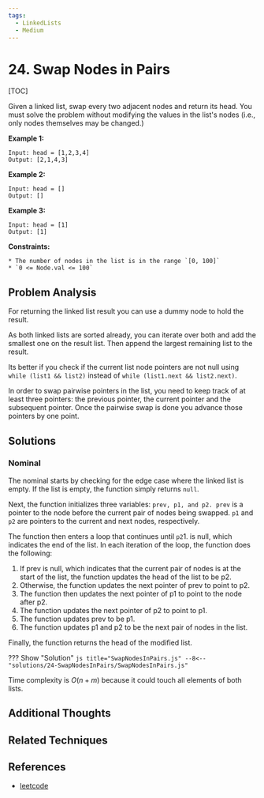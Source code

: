```yaml
---
tags:
  - LinkedLists
  - Medium
---
```


# 24. Swap Nodes in Pairs

[TOC]

Given a linked list, swap every two adjacent nodes and return its head. You must solve the problem without modifying the values in the list's nodes (i.e., only nodes themselves may be changed.)

**Example 1:**

```
Input: head = [1,2,3,4]
Output: [2,1,4,3]
```

**Example 2:**

```
Input: head = []
Output: []
```

**Example 3:**

```
Input: head = [1]
Output: [1]
```

**Constraints:**

```
* The number of nodes in the list is in the range `[0, 100]`
* `0 <= Node.val <= 100`
```

## Problem Analysis

For returning the linked list result you can use a dummy node to hold the result.

As both linked lists are sorted already, you can iterate over both and add the smallest one on the result list. Then append the largest remaining list to the result.

Its better if you check if the current list node pointers are not null using `while (list1 && list2)` instead of `while (list1.next && list2.next)`.

In order to swap pairwise pointers in the list, you need to keep track of at least three pointers: the previous pointer, the current pointer and the subsequent pointer. Once the pairwise swap is done you advance those pointers by one point.

## Solutions

### Nominal

The nominal starts by checking for the edge case where the linked list is empty. If the list is empty, the function simply returns `null`.

Next, the function initializes three variables: `prev, p1, and p2. prev` is a pointer to the node before the current pair of nodes being swapped. `p1` and `p2` are pointers to the current and next nodes, respectively.

The function then enters a loop that continues until `p2`1. is null, which indicates the end of the list. In each iteration of the loop, the function does the following:

1. If prev is null, which indicates that the current pair of nodes is at the start of the list, the function updates the head of the list to be p2.
2. Otherwise, the function updates the next pointer of prev to point to p2.
3. The function then updates the next pointer of p1 to point to the node after p2.
4. The function updates the next pointer of p2 to point to p1.
5. The function updates prev to be p1.
6. The function updates p1 and p2 to be the next pair of nodes in the list.

Finally, the function returns the head of the modified list.

??? Show "Solution"
`js title="SwapNodesInPairs.js"
    --8<-- "solutions/24-SwapNodesInPairs/SwapNodesInPairs.js"
    `

Time complexity is $O(n+m)$ because it could touch all elements of both lists.

## Additional Thoughts

## Related Techniques

## References

- [leetcode](https://leetcode.com/problems/swap-nodes-in-pairs/)
